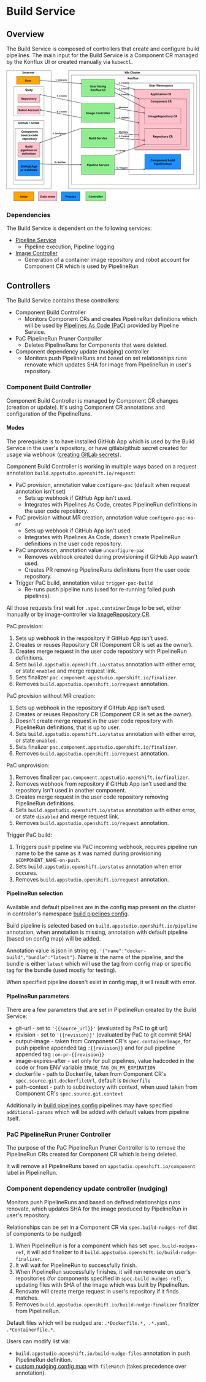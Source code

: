# Build Service


## Overview

The Build Service is composed of controllers that create and configure build pipelines. The main input for the Build Service is a Component CR managed by the Konflux UI or created manually via `kubectl`.

![](../diagrams/build-service/build-service-diagram.svg)

### Dependencies

The Build Service is dependent on the following services:
- [Pipeline Service](./pipeline-service.md)
  - Pipeline execution, Pipeline logging
- [Image Controller](./image-controller.md)
  - Generation of a container image repository and robot account for Component CR which is used by PipelineRun

## Controllers

The Build Service contains these controllers:
- Component Build Controller
  - Monitors Component CRs and creates PipelineRun definitions which will be used by [Pipelines As Code (PaC)](https://pipelinesascode.com) provided by Pipeline Service.
- PaC PipelineRun Pruner Controller
  - Deletes PipelineRuns for Components that were deleted.
- Component dependency update (nudging) controller
  - Monitors push PipelineRuns and based on set relationships runs renovate which updates
    SHA for image from PipelineRun in user's repository.

### Component Build Controller

Component Build Controller is managed by Component CR changes (creation or update).
It's using Component CR annotations and configuration of the PipelineRuns.

#### Modes
The prerequisite is to have installed GitHub App which is used by the Build Service in the user's repository, or have gitlab/github secret created for usage via webhook
([creating GitLab secrets](https://konflux.pages.redhat.com/docs/users/building/creating-secrets.html#gitlab-source-secret)).

Component Build Controller is working in multiple ways based on a request annotation `build.appstudio.openshift.io/request`:
- PaC provision, annotation value `configure-pac` (default when request annotation isn't set)
    - Sets up webhook if GitHub App isn't used.
    - Integrates with Pipelines As Code, creates PipelineRun definitions in the user code repository.
- PaC provision without MR creation, annotation value `configure-pac-no-mr`
    - Sets up webhook if GitHub App isn't used.
    - Integrates with Pipelines As Code, doesn't create PipelineRun definitions in the user code repository.
- PaC unprovision, annotation value `unconfigure-pac`
    - Removes webhook created during provisioning if GitHub App wasn't used.
    - Creates PR removing PipelineRuns definitions from the user code repository.
- Trigger PaC build, annotation value `trigger-pac-build`
    - Re-runs push pipeline runs (used for re-running failed push pipelines).

All those requests first wait for `.spec.containerImage` to be set, either manually or
by image-controller via
[ImageRepository CR](https://github.com/konflux-ci/architecture/blob/main/architecture/image-controller.md#to-create-an-image-repository-for-a-component-apply-this-yaml-code).

PaC provision:
1. Sets up webhook in the respository if GitHub App isn't used.
1. Creates or reuses Repository CR (Component CR is set as the owner).
1. Creates merge request in the user code repository with PipelineRun definitions.
1. Sets `build.appstudio.openshift.io/status` annotation with either error, or state `enabled` and merge request link.
1. Sets finalizer `pac.component.appstudio.openshift.io/finalizer`.
1. Removes `build.appstudio.openshift.io/request` annotation.

PaC provision without MR creation:
1. Sets up webhook in the repository if GitHub App isn't used.
1. Creates or reuses Repository CR (Component CR is set as the owner).
1. Doesn't create merge request in the user code repository with PipelineRun definitions, that is up to user.
1. Sets `build.appstudio.openshift.io/status` annotation with either error, or state `enabled`.
1. Sets finalizer `pac.component.appstudio.openshift.io/finalizer`.
1. Removes `build.appstudio.openshift.io/request` annotation.

PaC unprovision:
1. Removes finalizer `pac.component.appstudio.openshift.io/finalizer`.
1. Removes webhook from repository if GitHub App isn't used and the repository isn't used in another component.
1. Creates merge request in the user code repository removing PipelineRun definitions.
1. Sets `build.appstudio.openshift.io/status` annotation with either error, or state `disabled` and merge request link.
1. Removes `build.appstudio.openshift.io/request` annotation.

Trigger PaC build:
1. Triggers push pipeline via PaC incoming webhook, requires pipeline run name to be the same as it was named during provisioning `$COMPONENT_NAME-on-push`.
1. Sets `build.appstudio.openshift.io/status` annotation when error occures.
1. Removes `build.appstudio.openshift.io/request` annotation.

#### PipelineRun selection
Available and default pipelines are in the config map present on the cluster in controller's namespace
[build pipelines config](https://github.com/redhat-appstudio/infra-deployments/blob/main/components/build-service/base/build-pipeline-config/build-pipeline-config.yaml).

Build pipeline is selected based on `build.appstudio.openshift.io/pipeline` annotation,
when annotation is missing, annotation with default pipeline (based on config map) will be added.

Annotation value is json in string eg. `'{"name":"docker-build","bundle":"latest"}`.
Name is the name of the pipeline, and the bundle is either `latest` which will use the tag from config map
or specific tag for the bundle (used mostly for testing).

When specified pipeline doesn't exist in config map, it will result with error.

#### PipelineRun parameters
There are a few parameters that are set in PipelineRun created by the Build Service:
- git-url - set to `'{{source_url}}'` (evaluated by PaC to git url)
- revision - set to `'{{revision}}'` (evaluated by PaC to git commit SHA)
- output-image - taken from Component CR's `spec.containerImage`,
  for push pipeline appended tag `:{{revision}}`
  and for pull pipeline appended tag `:on-pr-{{revision}}`
- image-expires-after - set only for pull pipelines, value hadcoded in the code or from ENV variable `IMAGE_TAG_ON_PR_EXPIRATION`
- dockerfile - path to Dockerfile, taken from Component CR's `spec.source.git.dockerfileUrl`,
  default is `Dockerfile`
- path-context - path to subdirectory with context, when used taken from Component CR's `spec.source.git.context`

Additionally in [build pipelines config](https://github.com/redhat-appstudio/infra-deployments/blob/main/components/build-service/base/build-pipeline-config/build-pipeline-config.yaml)
pipelines may have specified `additional-params` which will be added with default values from pipeline itself.

### PaC PipelineRun Pruner Controller
The purpose of the PaC PipelineRun Pruner Controller is to remove the PipelineRun CRs created for Component CR which is being deleted.

It will remove all PipelineRuns based on `appstudio.openshift.io/component` label in PipelineRun.

### Component dependency update controller (nudging)
Monitors push PipelineRuns and based on defined relationships runs renovate,
which updates SHA for the image produced by PipelineRun in user's repository.

Relationships can be set in a Component CR via `spec.build-nudges-ref` (list of components to be nudged)

1. When PipelineRun is for a component which has set `spec.build-nudges-ref`, it will add finalizer to it
`build.appstudio.openshift.io/build-nudge-finalizer`.
1. It will wait for PipelineRun to successfully finish.
1. When PipelineRun successfully finishes, it will run renovate on user's repositories
   (for components specified in `spec.build-nudges-ref`),
   updating files with SHA of the image which was built by PipelineRun.
1. Renovate will create merge request in user's repository if it finds matches.
1. Removes `build.appstudio.openshift.io/build-nudge-finalizer` finalizer from PipelineRun.

Default files which will be nudged are: `.*Dockerfile.*, .*.yaml, .*Containerfile.*`.

Users can modify list via:
- `build.appstudio.openshift.io/build-nudge-files` annotation in push PipelineRun definition.
- [custom nudging config map](https://konflux.pages.redhat.com/docs/users/building/component-nudges.html#customizing-nudging-prs) with `fileMatch` (takes precedence over annotation).
